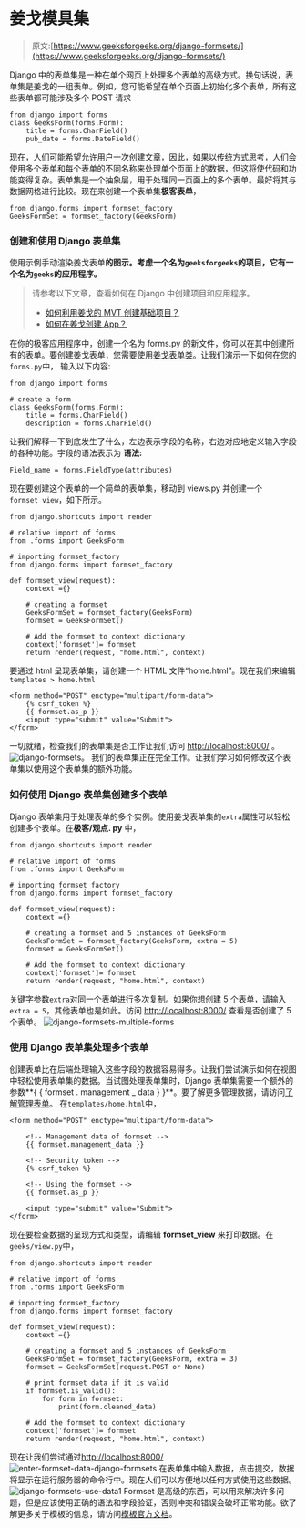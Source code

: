 # 姜戈模具集

> 原文:[https://www.geeksforgeeks.org/django-formsets/](https://www.geeksforgeeks.org/django-formsets/)

Django 中的表单集是一种在单个网页上处理多个表单的高级方式。换句话说，表单集是姜戈的一组表单。例如，您可能希望在单个页面上初始化多个表单，所有这些表单都可能涉及多个 POST 请求

```
from django import forms
class GeeksForm(forms.Form):
    title = forms.CharField()
    pub_date = forms.DateField()

```

现在，人们可能希望允许用户一次创建文章，因此，如果以传统方式思考，人们会使用多个表单和每个表单的不同名称来处理单个页面上的数据，但这将使代码和功能变得复杂。表单集是一个抽象层，用于处理同一页面上的多个表单。最好将其与数据网格进行比较。现在来创建一个表单集**极客表单**，

```
from django.forms import formset_factory
GeeksFormSet = formset_factory(GeeksForm)

```

### 创建和使用 Django 表单集

使用示例手动渲染姜戈表单**的图示。考虑一个名为`geeksforgeeks`的项目，它有一个名为`geeks`的应用程序。**

> 请参考以下文章，查看如何在 Django 中创建项目和应用程序。
> 
> *   [如何利用姜戈的 MVT 创建基础项目？](https://www.geeksforgeeks.org/how-to-create-a-basic-project-using-mvt-in-django/)
> *   [如何在姜戈创建 App？](https://www.geeksforgeeks.org/how-to-create-an-app-in-django/)

在你的极客应用程序中，创建一个名为 forms.py 的新文件，你可以在其中创建所有的表单。要创建姜戈表单，您需要使用[姜戈表单类](https://docs.djangoproject.com/en/2.2/topics/forms/#the-django-form-class)。让我们演示一下如何在您的 `forms.py`中，
输入以下内容:

```
from django import forms

# create a form
class GeeksForm(forms.Form):
    title = forms.CharField()
    description = forms.CharField()
```

让我们解释一下到底发生了什么，左边表示字段的名称，右边对应地定义输入字段的各种功能。字段的语法表示为
**语法:**

```
Field_name = forms.FieldType(attributes)
```

现在要创建这个表单的一个简单的表单集，移动到 views.py 并创建一个`formset_view`，如下所示。

```
from django.shortcuts import render

# relative import of forms
from .forms import GeeksForm

# importing formset_factory
from django.forms import formset_factory

def formset_view(request):
    context ={}

    # creating a formset
    GeeksFormSet = formset_factory(GeeksForm)
    formset = GeeksFormSet()

    # Add the formset to context dictionary
    context['formset']= formset
    return render(request, "home.html", context)
```

要通过 html 呈现表单集，请创建一个 HTML 文件“home.html”。现在我们来编辑`templates > home.html`

```
<form method="POST" enctype="multipart/form-data">
    {% csrf_token %}
    {{ formset.as_p }}
    <input type="submit" value="Submit">
</form>
```

一切就绪，检查我们的表单集是否工作让我们访问 [http://localhost:8000/](http://localhost:8000/) 。
![django-formsets](img/0126f57a3510442f645d759d04ebd545.png)。
我们的表单集正在完全工作。让我们学习如何修改这个表单集以使用这个表单集的额外功能。

### 如何使用 Django 表单集创建多个表单

Django 表单集用于处理表单的多个实例。使用姜戈表单集的`extra`属性可以轻松创建多个表单。在**极客/观点. py** 中，

```
from django.shortcuts import render

# relative import of forms
from .forms import GeeksForm

# importing formset_factory
from django.forms import formset_factory

def formset_view(request):
    context ={}

    # creating a formset and 5 instances of GeeksForm
    GeeksFormSet = formset_factory(GeeksForm, extra = 5)
    formset = GeeksFormSet()

    # Add the formset to context dictionary
    context['formset']= formset
    return render(request, "home.html", context)
```

关键字参数`extra`对同一个表单进行多次复制。如果你想创建 5 个表单，请输入`extra = 5`，其他表单也是如此。访问 [http://localhost:8000/](http://localhost:8000/) 查看是否创建了 5 个表单。
![django-formsets-multiple-forms](img/7d5be618d96bc8fac14919a74ff916fb.png)

### 使用 Django 表单集处理多个表单

创建表单比在后端处理输入这些字段的数据容易得多。让我们尝试演示如何在视图中轻松使用表单集的数据。当试图处理表单集时，Django 表单集需要一个额外的参数**{ { formset . management _ data } }**。要了解更多管理数据，请访问[了解管理表单](https://docs.djangoproject.com/en/3.0/topics/forms/formsets/#understanding-the-managementform)。
在`templates/home.html`中，

```
<form method="POST" enctype="multipart/form-data">

    <!-- Management data of formset -->
    {{ formset.management_data }}

    <!-- Security token -->
    {% csrf_token %}

    <!-- Using the formset -->
    {{ formset.as_p }}

    <input type="submit" value="Submit">
</form>
```

现在要检查数据的呈现方式和类型，请编辑 **formset_view** 来打印数据。在`geeks/view.py`中，

```
from django.shortcuts import render

# relative import of forms
from .forms import GeeksForm

# importing formset_factory
from django.forms import formset_factory

def formset_view(request):
    context ={}

    # creating a formset and 5 instances of GeeksForm
    GeeksFormSet = formset_factory(GeeksForm, extra = 3)
    formset = GeeksFormSet(request.POST or None)

    # print formset data if it is valid
    if formset.is_valid():
        for form in formset:
            print(form.cleaned_data)

    # Add the formset to context dictionary
    context['formset']= formset
    return render(request, "home.html", context)
```

现在让我们尝试通过[http://localhost:8000/](http://localhost:8000/)
![enter-formset-data-django-formsets](img/81f6fa41dfc1469ae17161fc1f1cb533.png)
在表单集中输入数据，点击提交，数据将显示在运行服务器的命令行中。现在人们可以方便地以任何方式使用这些数据。
![django-formsets-use-data1](img/746528d54f0c8b47ed2c0b6e1ee2b770.png)
Formset 是高级的东西，可以用来解决许多问题，但是应该使用正确的语法和字段验证，否则冲突和错误会破坏正常功能。欲了解更多关于模板的信息，请访问[模板官方文档](https://docs.djangoproject.com/en/3.0/topics/forms/formsets)。